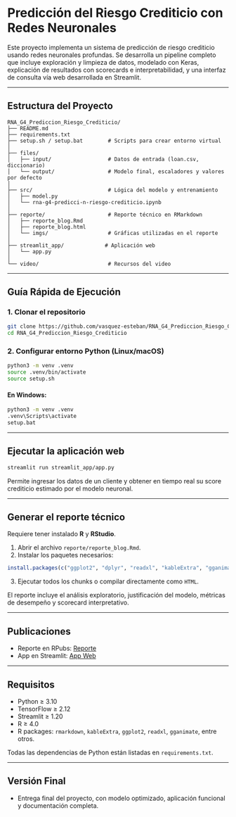
# Predicción del Riesgo Crediticio con Redes Neuronales

Este proyecto implementa un sistema de predicción de riesgo crediticio usando redes neuronales profundas. Se desarrolla un pipeline completo que incluye exploración y limpieza de datos, modelado con Keras, explicación de resultados con scorecards e interpretabilidad, y una interfaz de consulta vía web desarrollada en Streamlit.

---

## Estructura del Proyecto

```
RNA_G4_Prediccion_Riesgo_Crediticio/
├── README.md
├── requirements.txt
├── setup.sh / setup.bat        # Scripts para crear entorno virtual
│
├── files/
│   ├── input/                  # Datos de entrada (loan.csv, diccionario)
│   └── output/                 # Modelo final, escaladores y valores por defecto
│
├── src/                        # Lógica del modelo y entrenamiento
│   ├── model.py
│   └── rna-g4-predicci-n-riesgo-crediticio.ipynb
│
├── reporte/                    # Reporte técnico en RMarkdown
│   ├── reporte_blog.Rmd
│   ├── reporte_blog.html
│   └── imgs/                   # Gráficas utilizadas en el reporte
│
├── streamlit_app/             # Aplicación web
│   └── app.py
│
└── video/                      # Recursos del video
```

---

## Guía Rápida de Ejecución

### 1. Clonar el repositorio

```bash
git clone https://github.com/vasquez-esteban/RNA_G4_Prediccion_Riesgo_Crediticio
cd RNA_G4_Prediccion_Riesgo_Crediticio
```

### 2. Configurar entorno Python (Linux/macOS)

```bash
python3 -m venv .venv
source .venv/bin/activate
source setup.sh
```

#### En Windows:

```bash
python3 -m venv .venv
.venv\Scripts\activate
setup.bat
```

---

## Ejecutar la aplicación web

```bash
streamlit run streamlit_app/app.py
```

Permite ingresar los datos de un cliente y obtener en tiempo real su score crediticio estimado por el modelo neuronal.

---

## Generar el reporte técnico

Requiere tener instalado **R** y **RStudio**.

1. Abrir el archivo `reporte/reporte_blog.Rmd`.
2. Instalar los paquetes necesarios:

```r
install.packages(c("ggplot2", "dplyr", "readxl", "kableExtra", "gganimate"))
```

3. Ejecutar todos los chunks o compilar directamente como `HTML`.

El reporte incluye el análisis exploratorio, justificación del modelo, métricas de desempeño y scorecard interpretativo.

---

## Publicaciones

- Reporte en RPubs: [Reporte](https://rpubs.com/evasp/rna-g4-datos-tabulares)
- App en Streamlit: [App Web](Link)

---

## Requisitos

- Python ≥ 3.10
- TensorFlow ≥ 2.12
- Streamlit ≥ 1.20
- R ≥ 4.0
- R packages: `rmarkdown`, `kableExtra`, `ggplot2`, `readxl`, `gganimate`, entre otros.

Todas las dependencias de Python están listadas en `requirements.txt`.

---

## Versión Final

- Entrega final del proyecto, con modelo optimizado, aplicación funcional y documentación completa.